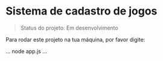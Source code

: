 <h1>Sistema de cadastro de jogos</h1>

> Status do projeto: Em desenvolvimento

Para rodar este projeto na tua máquina, por favor digite:

...
node app.js
...
